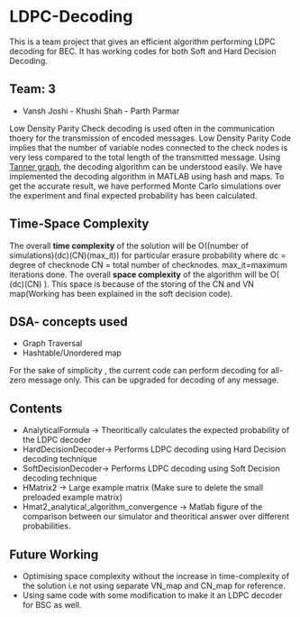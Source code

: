 # LDPC-Decoding
This is a team project that gives an efficient algorithm performing LDPC decoding for BEC. It has working codes for both Soft and Hard Decision Decoding.

## Team: 3
- Vansh Joshi - Khushi Shah - Parth Parmar


Low Density Parity Check decoding is used often in the communication thoery for the transmission of encoded messages. Low Density Parity Code implies that the number of variable nodes connected to the check nodes is very less compared to the total length of the transmitted message.
Using [Tanner graph](https://en.wikipedia.org/wiki/Tanner_graph), the decoding algorithm can be understood easily. We have implemented the decoding algorithm in MATLAB using hash and maps.
To get the accurate result, we have performed Monte Carlo simulations over the experiment and final expected probability has been calculated. 
## Time-Space Complexity
The overall **time complexity** of the solution will be O((number of simulations)(dc)(CN)(max_it)) for particular erasure probability where 
dc = degree of checknode
CN = total number of checknodes.
max_it=maximum iterations done.
The overall **space complexity** of the algorithm will be O( (dc)(CN) ). This space is because of the storing of the CN and VN map(Working has been explained in the soft decision code).

## DSA- concepts used
- Graph Traversal
- Hashtable/Unordered map

For the sake of simplicity , the current code can perform decoding for all-zero message only. This can be upgraded for decoding of any message.

## Contents
- AnalyticalFormula -> Theoritically calculates the expected probability of the LDPC decoder
- HardDecisionDecoder-> Performs LDPC decoding using Hard Decision decoding technique
- SoftDecisionDecoder-> Performs LDPC decoding using Soft Decision decoding technique
- HMatrix2 -> Large example matrix  (Make sure to delete the small preloaded example matrix)
- Hmat2_analytical_algorithm_convergence -> Matlab figure of the comparison between our simulator and theoritical answer over different probabilities.

## Future Working
- Optimising space complexity without the increase in time-complexity of the solution i.e not using separate VN_map and CN_map for reference.
- Using same code with some modification to make it an LDPC decoder for BSC as well.


